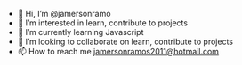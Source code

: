 - 👋 Hi, I’m @jamersonramo
- 👀 I’m interested in learn, contribute to projects
- 🌱 I’m currently learning Javascript
- 💞️ I’m looking to collaborate on learn, contribute to projects
- 📫 How to reach me jamersonramos2011@hotmail.com

<!---
jamersonramo/jamersonramo is a ✨ special ✨ repository because its `README.md` (this file) appears on your GitHub profile.
You can click the Preview link to take a look at your changes.
--->
